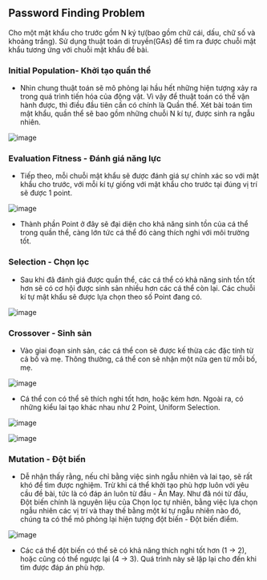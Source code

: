 ## Password Finding Problem
Cho một mật khẩu cho trước gồm N ký tự(bao gồm chữ cái, dấu, chữ số và khoảng trắng). Sử dụng thuật toán di truyền(GAs) để tìm ra được chuỗi mật khẩu tương ứng với chuỗi mật khẩu đề bài.

### Initial Population- Khởi tạo quần thể
- Nhìn chung thuật toán sẽ mô phỏng lại hầu hết những hiện tượng xảy ra trong quá trình tiến hóa của động vật. Vì vậy để thuật toán có thể vận hành được, thì điều đầu tiên cần có chính là Quần thể. Xét bài toán tìm mật khẩu, quần thể sẽ bao gồm những chuỗi N kí tự, được sinh ra ngẫu nhiên.

![image](https://nerophung.github.io/assets/img/2020-05-28-genetic-algorithm/step1.png)

### Evaluation Fitness - Đánh giá năng lực
- Tiếp theo, mỗi chuỗi mật khẩu sẽ được đánh giá sự chính xác so với mật khẩu cho trước, với mỗi kí tự giống với mật khẩu cho trước tại đúng vị trí sẽ được 1 point.

![image](https://nerophung.github.io/assets/img/2020-05-28-genetic-algorithm/step2.png)

- Thành phần Point ở đây sẽ đại diện cho khả năng sinh tồn của cá thể trong quần thể, càng lớn tức cá thể đó càng thích nghi với môi trường tốt.

### Selection - Chọn lọc
- Sau khi đã đánh giá được quần thể, các cá thể có khả năng sinh tồn tốt hơn sẽ có cơ hội được sinh sản nhiều hơn các cá thể còn lại. Các chuỗi kí tự mật khẩu sẽ được lựa chọn theo số Point đang có.

![image](https://nerophung.github.io/assets/img/2020-05-28-genetic-algorithm/step3.png)

### Crossover - Sinh sản
- Vào giai đoạn sinh sản, các cá thể con sẽ được kế thừa các đặc tính từ cả bố và mẹ. Thông thường, cá thể con sẽ nhận một nửa gen từ mỗi bố, mẹ.

![image](https://nerophung.github.io/assets/img/2020-05-28-genetic-algorithm/step4.png)

- Cá thể con có thể sẽ thích nghi tốt hơn, hoặc kém hơn. Ngoài ra, có những kiểu lai tạo khác nhau như 2 Point, Uniform Selection.

![image](https://nerophung.github.io/assets/img/2020-05-28-genetic-algorithm/step5.png)

![image](https://nerophung.github.io/assets/img/2020-05-28-genetic-algorithm/step6.png)

### Mutation - Đột biến
- Dễ nhận thấy rằng, nếu chỉ bằng việc sinh ngẫu nhiên và lai tạo, sẽ rất khó để tìm được nghiệm. Trừ khi cá thể khởi tạo phù hợp luôn với yêu cầu đề bài, tức là có đáp án luôn từ đầu - Ăn May. Như đã nói từ đầu, Đột biến chính là nguyên liệu của Chọn lọc tự nhiên, bằng việc lựa chọn ngẫu nhiên các vị trí và thay thế bằng một kí tự ngẫu nhiên nào đó, chúng ta có thể mô phỏng lại hiện tượng đột biến - Đột biến điểm.

![image](https://nerophung.github.io/assets/img/2020-05-28-genetic-algorithm/step7.png)

- Các cá thể đột biến có thể sẽ có khả năng thích nghi tốt hơn (1 -> 2), hoặc cũng có thể ngược lại (4 -> 3). Quá trình này sẽ lặp lại cho đến khi tìm được đáp án phù hợp.

